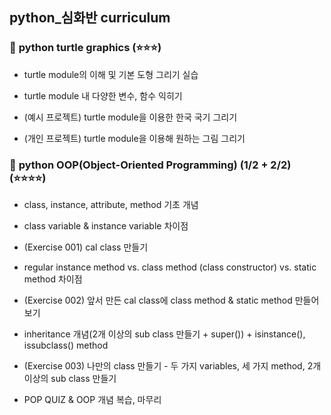 ## <b>python_심화반 curriculum</b>

### 🐢 <b>python turtle graphics</b> (⭐️⭐️⭐️)
- turtle module의 이해 및 기본 도형 그리기 실습

- turtle module 내 다양한 변수, 함수 익히기

- (예시 프로젝트) turtle module을 이용한 한국 국기 그리기

- (개인 프로젝트) turtle module을 이용해 원하는 그림 그리기

### 👜 <b>python OOP(Object-Oriented Programming) (1/2 + 2/2)</b> (⭐️⭐️⭐️⭐️)
- class, instance, attribute, method 기초 개념

- class variable & instance variable 차이점

- (Exercise 001) cal class 만들기

- regular instance method vs. class method (class constructor) vs. static method 차이점

- (Exercise 002) 앞서 만든 cal class에 class method & static method 만들어보기

- inheritance 개념(2개 이상의 sub class 만들기 + super()) + isinstance(), issubclass() method

- (Exercise 003) 나만의 class 만들기 - 두 가지 variables, 세 가지 method, 2개 이상의 sub class 만들기

- POP QUIZ & OOP 개념 복습, 마무리
